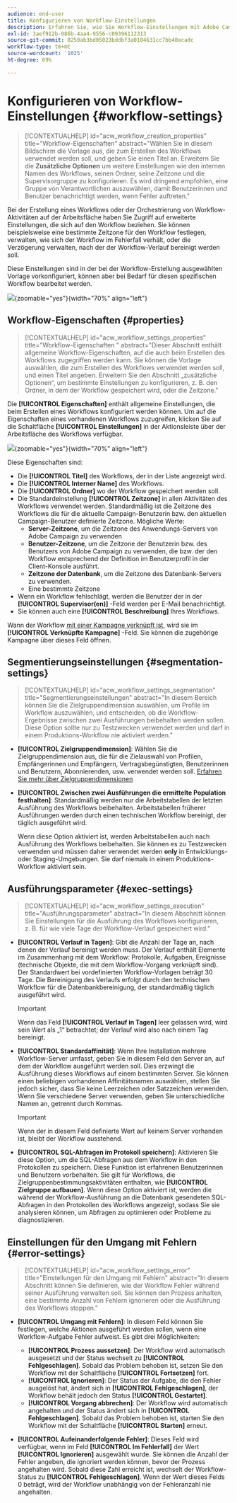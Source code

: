 ```yaml
---
audience: end-user
title: Konfigurieren von Workflow-Einstellungen
description: Erfahren Sie, wie Sie Workflow-Einstellungen mit Adobe Campaign Web festlegen
exl-id: 3aef912b-086b-4aa4-9556-c09396112313
source-git-commit: 0250ab3bd05023bddbf3a0104631cc7bb40acadc
workflow-type: tm+mt
source-wordcount: '1025'
ht-degree: 69%

---
```



# Konfigurieren von Workflow-Einstellungen {#workflow-settings}


>[!CONTEXTUALHELP]
>id="acw_workflow_creation_properties"
>title="Workflow-Eigenschaften"
>abstract="Wählen Sie in diesem Bildschirm die Vorlage aus, die zum Erstellen des Workflows verwendet werden soll, und geben Sie einen Titel an. Erweitern Sie die **Zusätzliche Optionen** um weitere Einstellungen wie den internen Namen des Workflows, seinen Ordner, seine Zeitzone und die Supervisorgruppe zu konfigurieren. Es wird dringend empfohlen, eine Gruppe von Verantwortlichen auszuwählen, damit Benutzerinnen und Benutzer benachrichtigt werden, wenn Fehler auftreten."

Bei der Erstellung eines Workflows oder der Orchestrierung von Workflow-Aktivitäten auf der Arbeitsfläche haben Sie Zugriff auf erweiterte Einstellungen, die sich auf den Workflow beziehen. Sie können beispielsweise eine bestimmte Zeitzone für den Workflow festlegen, verwalten, wie sich der Workflow im Fehlerfall verhält, oder die Verzögerung verwalten, nach der der Workflow-Verlauf bereinigt werden soll.

Diese Einstellungen sind in der bei der Workflow-Erstellung ausgewählten Vorlage vorkonfiguriert, können aber bei Bedarf für diesen spezifischen Workflow bearbeitet werden.


![](assets/workflow-settings-button.png){zoomable=&quot;yes&quot;}{width="70%" align="left"}

## Workflow-Eigenschaften  {#properties}

>[!CONTEXTUALHELP]
>id="acw_workflow_settings_properties"
>title="Workflow-Eigenschaften "
>abstract="Dieser Abschnitt enthält allgemeine Workflow-Eigenschaften, auf die auch beim Erstellen des Workflows zugegriffen werden kann. Sie können die Vorlage auswählen, die zum Erstellen des Workflows verwendet werden soll, und einen Titel angeben. Erweitern Sie den Abschnitt „zusätzliche Optionen“, um bestimmte Einstellungen zu konfigurieren, z. B. den Ordner, in dem der Workflow gespeichert wird, oder die Zeitzone."

Die **[!UICONTROL Eigenschaften]** enthält allgemeine Einstellungen, die beim Erstellen eines Workflows konfiguriert werden können. Um auf die Eigenschaften eines vorhandenen Workflows zuzugreifen, klicken Sie auf die Schaltfläche **[!UICONTROL Einstellungen]** in der Aktionsleiste über der Arbeitsfläche des Workflows verfügbar.


![](assets/workflow-settings.png){zoomable=&quot;yes&quot;}{width="70%" align="left"}


Diese Eigenschaften sind:

* Die **[!UICONTROL Titel]** des Workflows, der in der Liste angezeigt wird.
* Die **[!UICONTROL Interner Name]** des Workflows.
* Die **[!UICONTROL Ordner]** wo der Workflow gespeichert werden soll.
* Die Standardeinstellung **[!UICONTROL Zeitzone]** in allen Aktivitäten des Workflows verwendet werden. Standardmäßig ist die Zeitzone des Workflows die für die aktuelle Campaign-Benutzerin bzw. den aktuellen Campaign-Benutzer definierte Zeitzone.
Mögliche Werte:
   * **Server-Zeitzone**, um die Zeitzone des Anwendungs-Servers von Adobe Campaign zu verwenden
   * **Benutzer-Zeitzone**, um die Zeitzone der Benutzerin bzw. des Benutzers von Adobe Campaign zu verwenden, die bzw. der den Workflow entsprechend der Definition im Benutzerprofil in der Client-Konsole ausführt.
   * **Zeitzone der Datenbank**, um die Zeitzone des Datenbank-Servers zu verwenden.
   * Eine bestimmte Zeitzone
* Wenn ein Workflow fehlschlägt, werden die Benutzer der in der **[!UICONTROL Supervisor(en)]** -Feld werden per E-Mail benachrichtigt.
* Sie können auch eine **[!UICONTROL Beschreibung]** Ihres Workflows.

Wann der Workflow [mit einer Kampagne verknüpft ist](create-workflow.md), wird sie im **[!UICONTROL Verknüpfte Kampagne]** -Feld. Sie können die zugehörige Kampagne über dieses Feld öffnen.


## Segmentierungseinstellungen  {#segmentation-settings}

>[!CONTEXTUALHELP]
>id="acw_workflow_settings_segmentation"
>title="Segmentierungseinstellungen"
>abstract="In diesem Bereich können Sie die Zielgruppendimension auswählen, um Profile im Workflow auszuwählen, und entscheiden, ob die Workflow-Ergebnisse zwischen zwei Ausführungen beibehalten werden sollen. Diese Option sollte nur zu Testzwecken verwendet werden und darf in einem Produktions-Workflow nie aktiviert werden."

* **[!UICONTROL Zielgruppendimension]**: Wählen Sie die Zielgruppendimension aus, die für die Zielauswahl von Profilen, Empfängerinnen und Empfängern, Vertragsbegünstigten, Benutzerinnen und Benutzern, Abonnierenden, usw. verwendet werden soll. [Erfahren Sie mehr über Zielgruppendimensionen](../audience/targeting-dimensions.md)

* **[!UICONTROL Zwischen zwei Ausführungen die ermittelte Population festhalten]**: Standardmäßig werden nur die Arbeitstabellen der letzten Ausführung des Workflows beibehalten. Arbeitstabellen früherer Ausführungen werden durch einen technischen Workflow bereinigt, der täglich ausgeführt wird.

  Wenn diese Option aktiviert ist, werden Arbeitstabellen auch nach Ausführung des Workflows beibehalten. Sie können es zu Testzwecken verwenden und müssen daher verwendet werden **only** in Entwicklungs- oder Staging-Umgebungen. Sie darf niemals in einem Produktions-Workflow aktiviert sein.

## Ausführungsparameter  {#exec-settings}

>[!CONTEXTUALHELP]
>id="acw_workflow_settings_execution"
>title="Ausführungsparameter"
>abstract="In diesem Abschnitt können Sie Einstellungen für die Ausführung des Workflows konfigurieren, z. B. für wie viele Tage der Workflow-Verlauf gespeichert wird."

* **[!UICONTROL Verlauf in Tagen]**: Gibt die Anzahl der Tage an, nach denen der Verlauf bereinigt werden muss. Der Verlauf enthält Elemente im Zusammenhang mit dem Workflow: Protokolle, Aufgaben, Ereignisse (technische Objekte, die mit dem Workflow-Vorgang verknüpft sind). Der Standardwert bei vordefinierten Workflow-Vorlagen beträgt 30 Tage. Die Bereinigung des Verlaufs erfolgt durch den technischen Workflow für die Datenbankbereinigung, der standardmäßig täglich ausgeführt wird.

  >[!IMPORTANT]
  >
  >Wenn das Feld **[!UICONTROL Verlauf in Tagen]** leer gelassen wird, wird sein Wert als „1“ betrachtet; der Verlauf wird also nach einem Tag bereinigt.

* **[!UICONTROL Standardaffinität]**: Wenn Ihre Installation mehrere Workflow-Server umfasst, geben Sie in diesem Feld den Server an, auf dem der Workflow ausgeführt werden soll. Dies erzwingt die Ausführung dieses Workflows auf einem bestimmten Server. Sie können einen beliebigen vorhandenen Affinitätsnamen auswählen, stellen Sie jedoch sicher, dass Sie keine Leerzeichen oder Satzzeichen verwenden. Wenn Sie verschiedene Server verwenden, geben Sie unterschiedliche Namen an, getrennt durch Kommas.

  >[!IMPORTANT]
  >
  >Wenn der in diesem Feld definierte Wert auf keinem Server vorhanden ist, bleibt der Workflow ausstehend.


* **[!UICONTROL SQL-Abfragen im Protokoll speichern]**: Aktivieren Sie diese Option, um die SQL-Abfragen aus dem Workflow in den Protokollen zu speichern. Diese Funktion ist erfahrenen Benutzerinnen und Benutzern vorbehalten. Sie gilt für Workflows, die Zielgruppenbestimmungsaktivitäten enthalten, wie **[!UICONTROL Zielgruppe aufbauen]**. Wenn diese Option aktiviert ist, werden die während der Workflow-Ausführung an die Datenbank gesendeten SQL-Abfragen in den Protokollen des Workflows angezeigt, sodass Sie sie analysieren können, um Abfragen zu optimieren oder Probleme zu diagnostizieren.

## Einstellungen für den Umgang mit Fehlern  {#error-settings}

>[!CONTEXTUALHELP]
>id="acw_workflow_settings_error"
>title="Einstellungen für den Umgang mit Fehlern"
>abstract="In diesem Abschnitt können Sie definieren, wie der Workflow Fehler während seiner Ausführung verwalten soll. Sie können den Prozess anhalten, eine bestimmte Anzahl von Fehlern ignorieren oder die Ausführung des Workflows stoppen."

* **[!UICONTROL Umgang mit Fehlern]**: In diesem Feld können Sie festlegen, welche Aktionen ausgeführt werden sollen, wenn eine Workflow-Aufgabe Fehler aufweist. Es gibt drei Möglichkeiten:

   * **[!UICONTROL Prozess aussetzen]**: Der Workflow wird automatisch ausgesetzt und der Status wechselt zu **[!UICONTROL Fehlgeschlagen]**. Sobald das Problem behoben ist, setzen Sie den Workflow mit der Schaltfläche **[!UICONTROL Fortsetzen]** fort.
   * **[!UICONTROL Ignorieren]**: Der Status der Aufgabe, die den Fehler ausgelöst hat, ändert sich in **[!UICONTROL Fehlgeschlagen]**, der Workflow behält jedoch den Status **[!UICONTROL Gestartet]**. <!-- TO ADD ONCE SCHEUDLER IS AVAILABLE This configuration is relevant for recurring tasks: if the branch includes a scheduler, it will start normally next time the workflow is executed.-->
   * **[!UICONTROL Vorgang abbrechen]**: Der Workflow wird automatisch angehalten und der Status ändert sich in **[!UICONTROL Fehlgeschlagen]**. Sobald das Problem behoben ist, starten Sie den Workflow mit der Schaltfläche **[!UICONTROL Starten]** erneut.

* **[!UICONTROL Aufeinanderfolgende Fehler]**: Dieses Feld wird verfügbar, wenn im Feld **[!UICONTROL Im Fehlerfall]** der Wert **[!UICONTROL Ignorieren]** ausgewählt wurde. Sie können die Anzahl der Fehler angeben, die ignoriert werden können, bevor der Prozess angehalten wird. Sobald diese Zahl erreicht ist, wechselt der Workflow-Status zu **[!UICONTROL Fehlgeschlagen]**. Wenn der Wert dieses Felds 0 beträgt, wird der Workflow unabhängig von der Fehleranzahl nie angehalten.
